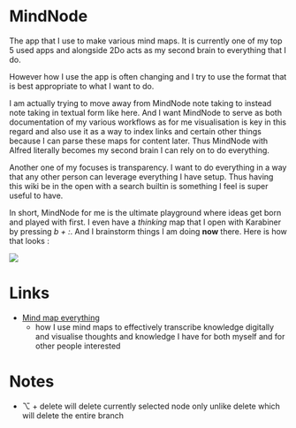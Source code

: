 # MindNode

The app that I use to make various mind maps. It is currently one of my top 5 used apps and alongside 2Do acts as my second brain to everything that I do.

However how I use the app is often changing and I try to use the format that is best appropriate to what I want to do. 

I am actually trying to move away from MindNode note taking to instead note taking in textual form like here. And I want MindNode to serve as both documentation of my various workflows as for me visualisation is key in this regard and also use it as a way to index links and certain other things because I can parse these maps for content later. Thus MindNode with Alfred literally becomes my second brain I can rely on to do everything.

Another one of my focuses is transparency. I want to do everything in a way that any other person can leverage everything I have setup. Thus having this wiki be in the open with a search builtin is something I feel is super useful to have. 

In short, MindNode for me is the ultimate playground where ideas get born and played with first. I even have a _thinking_ map that I open with Karabiner by pressing _b + :_. And I brainstorm things I am doing __now__ there. Here is how that looks :

![](https://i.imgur.com/WarjaVq.png)

# Links

- [Mind map everything](https://medium.com/@NikitaVoloboev/mind-map-everything-d27670f70739)
	- how I use mind maps to effectively transcribe knowledge digitally and visualise thoughts and knowledge I have for both myself and for other people interested

# Notes

- ⌥ + delete will delete currently selected node only unlike delete which will delete the entire branch